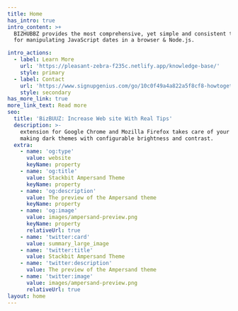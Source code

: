 ```yaml
---
title: Home
has_intro: true
intro_content: >+
  BIZHUBBZ provides the most comprehensive, yet simple and consistent toolset
  for manipulating JavaScript dates in a browser & Node.js.

intro_actions:
  - label: Learn More
    url: 'https://pleasant-zebra-f235c.netlify.app/knowledge-base/'
    style: primary
  - label: Contact
    url: 'https://www.signupgenius.com/go/10c0f49a4a822a5f8cf8-howtoget'
    style: secondary
has_more_link: true
more_link_text: Read more
seo:
  title: 'BizBUUZ: Increase Web site With Real Tips'
  description: >-
    extension for Google Chrome and Mozilla Firefox takes care of your eyes by
    making dark themes with configurable brightness and contrast.
  extra:
    - name: 'og:type'
      value: website
      keyName: property
    - name: 'og:title'
      value: Stackbit Ampersand Theme
      keyName: property
    - name: 'og:description'
      value: The preview of the Ampersand theme
      keyName: property
    - name: 'og:image'
      value: images/ampersand-preview.png
      keyName: property
      relativeUrl: true
    - name: 'twitter:card'
      value: summary_large_image
    - name: 'twitter:title'
      value: Stackbit Ampersand Theme
    - name: 'twitter:description'
      value: The preview of the Ampersand theme
    - name: 'twitter:image'
      value: images/ampersand-preview.png
      relativeUrl: true
layout: home
---
```

